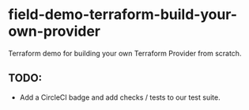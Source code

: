 # field-demo-terraform-build-your-own-provider

Terraform demo for building your own Terraform Provider from scratch.

## TODO:
- Add a CircleCI badge and add checks / tests to our test suite.

